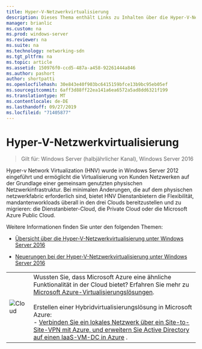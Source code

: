 ```yaml
---
title: Hyper-V-Netzwerkvirtualisierung
description: Dieses Thema enthält Links zu Inhalten über die Hyper-V-Netzwerkvirtualisierung in Windows Server 2016.
manager: brianlic
ms.custom: na
ms.prod: windows-server
ms.reviewer: na
ms.suite: na
ms.technology: networking-sdn
ms.tgt_pltfrm: na
ms.topic: article
ms.assetid: 150976f0-ccd5-487a-a458-92261444a846
ms.author: pashort
author: shortpatti
ms.openlocfilehash: 30e843e40f903bc6415159bfce13b9bc95eb05ef
ms.sourcegitcommit: 6aff3d88ff22ea141a6ea6572a5ad8dd6321f199
ms.translationtype: MT
ms.contentlocale: de-DE
ms.lasthandoff: 09/27/2019
ms.locfileid: "71405877"
---
```

# <a name="hyper-v-network-virtualization"></a>Hyper-V-Netzwerkvirtualisierung

>Gilt für: Windows Server (halbjährlicher Kanal), Windows Server 2016

Hyper-v Network Virtualization (HNV) wurde in Windows Server 2012 eingeführt und ermöglicht die Virtualisierung von Kunden Netzwerken auf der Grundlage einer gemeinsam genutzten physischen Netzwerkinfrastruktur. Bei minimalen Änderungen, die auf dem physischen netzwerkfabric erforderlich sind, bietet HNV Dienstanbietern die Flexibilität, mandantenworkloads überall in den drei Clouds bereitzustellen und zu migrieren: die Dienstanbieter-Cloud, die Private Cloud oder die Microsoft Azure Public Cloud.  
  
Weitere Informationen finden Sie unter den folgenden Themen:  
  
-   [Übersicht über die Hyper-V-Netzwerkvirtualisierung unter Windows Server 2016](../../../sdn/technologies/hyper-v-network-virtualization/hyperv-network-virtualization-overview-windows-server.md)  
  
-   [Neuerungen bei der Hyper-V-Netzwerkvirtualisierung unter Windows Server 2016](../../../sdn/technologies/hyper-v-network-virtualization/whats-new-hyperv-network-virtualization-windows-server.md)  
  
|||  
|-|-|  
|![Cloud](../../../media/Hyper-V-Network-Virtualization/All_Symbols_Cloud.png)|Wussten Sie, dass Microsoft Azure eine ähnliche Funktionalität in der Cloud bietet? Erfahren Sie mehr zu [Microsoft Azure-Virtualisierungslösungen](https://aka.ms/f9bh7g).<br /><br />Erstellen einer Hybridvirtualisierungslösung in Microsoft Azure:<br />- [Verbinden Sie ein lokales Netzwerk über ein Site-to-Site-VPN mit Azure, und erweitern Sie Active Directory auf einen IaaS-VM-DC in Azure](https://aka.ms/d1dinb) .|  